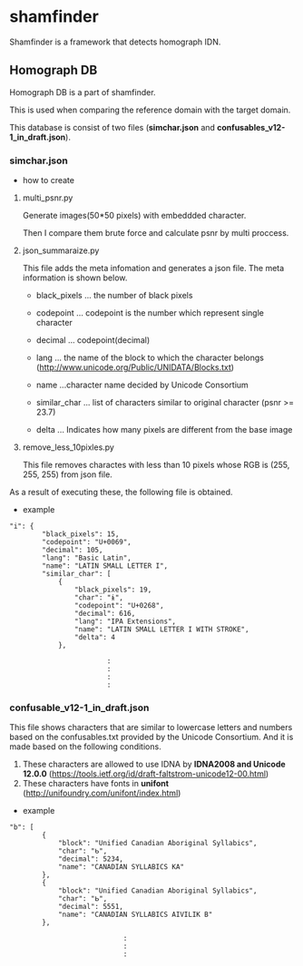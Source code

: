 # shamfinder

Shamfinder is a framework that detects homograph IDN.



## Homograph DB

Homograph DB is a part of shamfinder.

This is used when comparing the reference domain with the target domain.

This database is consist of two files (**simchar.json** and **confusables_v12-1_in_draft.json**).



### simchar.json

- how to create

1. multi_psnr.py

   Generate images(50*50 pixels) with embeddded character.

   Then I compare them brute force and calculate psnr by multi proccess.

   

2. json_summaraize.py

   This file adds the meta infomation and generates a json file.  The meta information is shown below.

    

   - black_pixels ... the number of black pixels

   - codepoint ... codepoint is the number which represent single character

   - decimal ... codepoint(decimal)

   - lang ... the name of the block to which the character belongs (<http://www.unicode.org/Public/UNIDATA/Blocks.txt>)

   - name ...character name decided by Unicode Consortium

   - similar_char ... list of characters similar to original character (psnr >= 23.7)

   - delta  ... Indicates how many pixels are different from the base image

     

3. remove_less_10pixles.py

   This file removes charactes with less than 10 pixels whose RGB is (255, 255, 255) from json file.



As a result of executing these, the following file is obtained.

- example

```
"i": {
        "black_pixels": 15,
        "codepoint": "U+0069",
        "decimal": 105,
        "lang": "Basic Latin",
        "name": "LATIN SMALL LETTER I",
        "similar_char": [
            {
                "black_pixels": 19,
                "char": "ɨ",
                "codepoint": "U+0268",
                "decimal": 616,
                "lang": "IPA Extensions",
                "name": "LATIN SMALL LETTER I WITH STROKE",
                "delta": 4
            },
            
            			:
            			:
            			:
            			:
```







### confusable_v12-1_in_draft.json

This file shows characters that are similar to lowercase letters and numbers based on the confusables.txt provided by the Unicode Consortium. And it is made based on the following conditions.

1. These characters are allowed to use IDNA by **IDNA2008 and Unicode 12.0.0** (<https://tools.ietf.org/id/draft-faltstrom-unicode12-00.html>)
2. These characters have fonts in **unifont** (<http://unifoundry.com/unifont/index.html>)



- example

```
"b": [
        {
            "block": "Unified Canadian Aboriginal Syllabics",
            "char": "ᑲ",
            "decimal": 5234,
            "name": "CANADIAN SYLLABICS KA"
        },
        {
            "block": "Unified Canadian Aboriginal Syllabics",
            "char": "ᖯ",
            "decimal": 5551,
            "name": "CANADIAN SYLLABICS AIVILIK B"
        },
        
        					:
        					:
        					:
```

